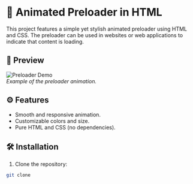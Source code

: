 # 🚀 Animated Preloader in HTML

This project features a simple yet stylish animated preloader using HTML and CSS. The preloader can be used in websites or web applications to indicate that content is loading.

## 🌟 Preview

![Preloader Demo](https://user-images.githubusercontent.com/your-username/placeholder.gif)  
*Example of the preloader animation.*

## ⚙️ Features
- Smooth and responsive animation.
- Customizable colors and size.
- Pure HTML and CSS (no dependencies).

## 🛠️ Installation

1. Clone the repository:
```bash
git clone 
